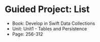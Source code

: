 #  Guided Project: List

- Book: Develop in Swift Data Collections
- Unit: Unit1 - Tables and Persistence
- Page: 256-312
